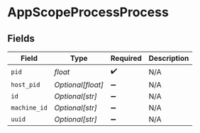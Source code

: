 # AppScopeProcessProcess


## Fields

| Field              | Type               | Required           | Description        |
| ------------------ | ------------------ | ------------------ | ------------------ |
| `pid`              | *float*            | :heavy_check_mark: | N/A                |
| `host_pid`         | *Optional[float]*  | :heavy_minus_sign: | N/A                |
| `id`               | *Optional[str]*    | :heavy_minus_sign: | N/A                |
| `machine_id`       | *Optional[str]*    | :heavy_minus_sign: | N/A                |
| `uuid`             | *Optional[str]*    | :heavy_minus_sign: | N/A                |